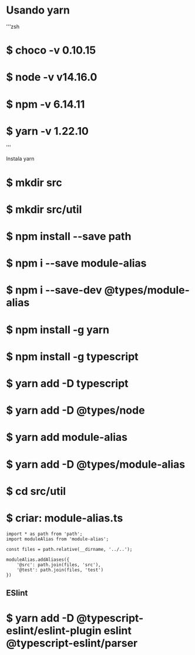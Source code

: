 # Usando yarn 

'''zsh
# $ choco -v        0.10.15
# $ node -v         v14.16.0
# $ npm -v          6.14.11
# $ yarn -v         1.22.10
'''

Instala yarn

# $ mkdir src
# $ mkdir src/util

# $ npm install --save path
# $ npm i --save module-alias
# $ npm i --save-dev @types/module-alias

# $ npm install -g yarn
# $ npm install -g typescript

##

# $ yarn add -D typescript
# $ yarn add -D @types/node

# $ yarn add module-alias
# $ yarn add -D @types/module-alias

# $ cd src/util
# $ criar: module-alias.ts
    import * as path from 'path';
    import moduleAlias from 'module-alias';

    const files = path.relative(__dirname, '../..');

    moduleAlias.addAliases({
        '@src': path.join(files, 'src'),
        '@test': path.join(files, 'test')
    })
## ESlint

# $ yarn add -D @typescript-eslint/eslint-plugin eslint @typescript-eslint/parser